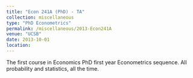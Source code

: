 ```yaml
---
title: "Econ 241A (PhD) - TA"
collection: miscellaneous
type: "PhD Econometrics"
permalink: /miscellaneous/2013-Econ241A
venue: "UCSB"
date: 2013-10-01
location:
---
```


The first course in Economics PhD first year Econometrics sequence. All probability and statistics, all the time.
